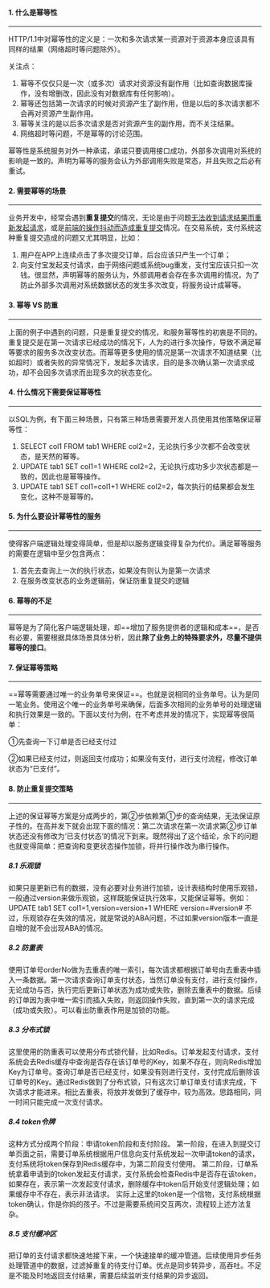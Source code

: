 #### 1. 什么是幂等性

---

HTTP/1.1中对幂等性的定义是：一次和多次请求某一资源对于资源本身应该具有同样的结果（网络超时等问题除外）。

关注点：

1. 幂等不仅仅只是一次（或多次）请求对资源没有副作用（比如查询数据库操作，没有增删改，因此没有对数据库有任何影响）。
2. 幂等还包括第一次请求的时候对资源产生了副作用，但是以后的多次请求都不会再对资源产生副作用。
3. 幂等关注的是以后多次请求是否对资源产生的副作用，而不关注结果。
4. 网络超时等问题，不是幂等的讨论范围。

幂等性是系统服务对外一种承诺，承诺只要调用接口成功，外部多次调用对系统的影响是一致的。声明为幂等的服务会认为外部调用失败是常态，并且失败之后必有重试。



#### 2. 需要幂等的场景

---

业务开发中，经常会遇到**重复提交**的情况，无论是由于问题<u>无法收到请求结果而重新发起请求</u>，或是<u>前端的操作抖动而造成重复提交</u>情况。在交易系统，支付系统这种重复提交造成的问题又尤其明显，比如：

1. 用户在APP上连续点击了多次提交订单，后台应该只产生一个订单；
2. 向支付宝发起支付请求，由于网络问题或系统bug重发，支付宝应该只扣一次钱。很显然，声明幂等的服务认为，外部调用者会存在多次调用的情况，为了防止外部多次调用对系统数据状态的发生多次改变，将服务设计成幂等。



#### 3. 幂等 VS 防重

---

上面的例子中遇到的问题，只是重复提交的情况，和服务幂等性的初衷是不同的。重复提交是在第一次请求已经成功的情况下，人为的进行多次操作，导致不满足幂等要求的服务多次改变状态。而幂等更多使用的情况是第一次请求不知道结果（比如超时）或者失败的异常情况下，发起多次请求，目的是多次确认第一次请求成功，却不会因多次请求而出现多次的状态变化。

 

####  4. 什么情况下需要保证幂等性

---

以SQL为例，有下面三种场景，只有第三种场景需要开发人员使用其他策略保证幂等性：

1. SELECT col1 FROM tab1 WHERE col2=2，无论执行多少次都不会改变状态，是天然的幂等。
1. UPDATE tab1 SET col1=1 WHERE col2=2，无论执行成功多少次状态都是一致的，因此也是幂等操作。
1. UPDATE tab1 SET col1=col1+1 WHERE col2=2，每次执行的结果都会发生变化，这种不是幂等的。



#### 5. 为什么要设计幂等性的服务

---

使得客户端逻辑处理变得简单，但是却以服务逻辑变得复杂为代价。满足幂等服务的需要在逻辑中至少包含两点：

1. 首先去查询上一次的执行状态，如果没有则认为是第一次请求
1. 在服务改变状态的业务逻辑前，保证防重复提交的逻辑



#### 6. 幂等的不足

---

幂等是为了简化客户端逻辑处理，却==增加了服务提供者的逻辑和成本==，是否有必要，需要根据具体场景具体分析，因此**除了业务上的特殊要求外，尽量不提供幂等的接口**。



#### 7. 保证幂等策略

---

==幂等需要通过唯一的业务单号来保证==。也就是说相同的业务单号。认为是同一笔业务。使用这个唯一的业务单号来确保，后面多次相同的业务单号的处理逻辑和执行效果是一致的。下面以支付为例，在不考虑并发的情况下，实现幂等很简单：

①先查询一下订单是否已经支付过

②如果已经支付过，则返回支付成功；如果没有支付，进行支付流程，修改订单状态为“已支付”。



#### 8. 防止重复提交策略

---

上述的保证幂等方案是分成两步的，第②步依赖第①步的查询结果，无法保证原子性的。在高并发下就会出现下面的情况：第二次请求在第一次请求第②步订单状态还没有修改为‘已支付状态’的情况下到来。既然得出了这个结论，余下的问题也就变得简单：把查询和变更状态操作加锁，将并行操作改为串行操作。

##### 8.1 乐观锁

如果只是更新已有的数据，没有必要对业务进行加锁，设计表结构时使用乐观锁，一般通过version来做乐观锁，这样既能保证执行效率，又能保证幂等。例如： UPDATE tab1 SET col1=1,version=version+1 WHERE version=#version# 不过，乐观锁存在失效的情况，就是常说的ABA问题，不过如果version版本一直是自增的就不会出现ABA的情况。

##### 8.2 防重表

使用订单号orderNo做为去重表的唯一索引，每次请求都根据订单号向去重表中插入一条数据。第一次请求查询订单支付状态，当然订单没有支付，进行支付操作，无论成功与否，执行完后更新订单状态为成功或失败，删除去重表中的数据。后续的订单因为表中唯一索引而插入失败，则返回操作失败，直到第一次的请求完成（成功或失败）。可以看出防重表作用是加锁的功能。 

##### 8.3 分布式锁

这里使用的防重表可以使用分布式锁代替，比如Redis。订单发起支付请求，支付系统会去Redis缓存中查询是否存在该订单号的Key，如果不存在，则向Redis增加Key为订单号。查询订单是否已经支付，如果没有则进行支付，支付完成后删除该订单号的Key。通过Redis做到了分布式锁，只有这次订单订单支付请求完成，下次请求才能进来。相比去重表，将放并发做到了缓存中，较为高效。思路相同，同一时间只能完成一次支付请求。

##### 8.4 token令牌

这种方式分成两个阶段：申请token阶段和支付阶段。 第一阶段，在进入到提交订单页面之前，需要订单系统根据用户信息向支付系统发起一次申请token的请求，支付系统将token保存到Redis缓存中，为第二阶段支付使用。 第二阶段，订单系统拿着申请到的token发起支付请求，支付系统会检查Redis中是否存在该token，如果存在，表示第一次发起支付请求，删除缓存中token后开始支付逻辑处理；如果缓存中不存在，表示非法请求。 实际上这里的token是一个信物，支付系统根据token确认，你是你妈的孩子。不过是需要系统间交互两次，流程较上述方法复杂。 

##### 8.5 支付缓冲区

把订单的支付请求都快速地接下来，一个快速接单的缓冲管道。后续使用异步任务处理管道中的数据，过滤掉重复的待支付订单。优点是同步转异步，高吞吐。不足是不能及时地返回支付结果，需要后续监听支付结果的异步返回。